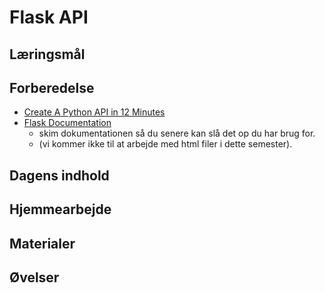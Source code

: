 # Flask API

## Læringsmål

## Forberedelse
* [Create A Python API in 12 Minutes](https://www.youtube.com/watch?v=zsYIw6RXjfM)
* [Flask Documentation](https://flask.palletsprojects.com/en/3.0.x/) 
    * skim dokumentationen så du senere kan slå det op du har brug for. 
    * (vi kommer ikke til at arbejde med html filer i dette semester).
## Dagens indhold

## Hjemmearbejde


## Materialer


## Øvelser

